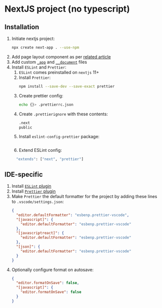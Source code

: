 # NextJS project (no typescript)

## Installation
1. Initiate nextjs project:
    ```sh
    npx create next-app . --use-npm
    ```
2. Add page layout component as per [related article](https://nextjs.org/docs/basic-features/layouts)
3. Add custom [`_app`](https://nextjs.org/docs/advanced-features/custom-app) and [`__document`](https://nextjs.org/docs/advanced-features/custom-document) files
4. Install `ESLint` and `Prettier`:
    1. `ESLint` comes preinstalled on `nextjs` 11+
    2. Install `Prettier`:
        ```sh
        npm install --save-dev --save-exact prettier
        ```
    3. Create prettier config:
        ```sh
        echo {}> .prettierrc.json
        ```
    4. Create `.prettierignore` with these contents:
        ```sh
        .next
        public
        ```
    5. Install `eslint-config-prettier` package:
      ```sh
      ```
    6. Extend ESLint config:
      ```sh
        "extends": ["next", "prettier"]
      ```

## IDE-specific
1. Install [`ESLint` plugin](https://marketplace.visualstudio.com/items?itemName=dbaeumer.vscode-eslint)
2. Install [`Prettier` plugin](https://marketplace.visualstudio.com/items?itemName=esbenp.prettier-vscode)
3. Make `Prettier` the default formatter for the project by adding these lines to `.vscode/settings.json`:
    ```json
    {
      "editor.defaultFormatter": "esbenp.prettier-vscode",
      "[javascript]": {
        "editor.defaultFormatter": "esbenp.prettier-vscode"
      },
      "[javascriptreact]": {
        "editor.defaultFormatter": "esbenp.prettier-vscode"
      },
      "[json]": {
        "editor.defaultFormatter": "esbenp.prettier-vscode"
      }
    }
    ```
4. Optionally configure format on autosave:
    ```json
    {
      "editor.formatOnSave": false,
      "[javascript]": {
        "editor.formatOnSave": false
      }
    }
    ```
